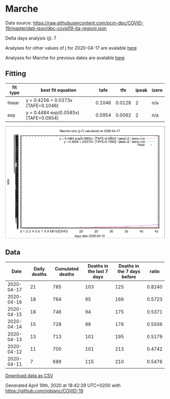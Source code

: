 # Marche

Data source: https://raw.githubusercontent.com/pcm-dpc/COVID-19/master/dati-json/dpc-covid19-ita-regioni.json

Delta days analysis (j): 7

Analyses for other values of j for 2020-04-17 are avalable [here](../2020-04-17/README.md)

Analyses for Marche for previous dates are avalable [here](../README.md)

## Fitting 
|fit type|best fit equation|tafe|tfe|ipeak|izero|
|-------|-----|--------|------|---|---|
|linear|y = 0.4256 + 0.0373x  [TAFE=0.1046]|0.1046|0.0128|2|n/a|
|exp|y = 0.4484 exp(0.0585x)  [TAFE=0.0954]|0.0954|0.0062|2|n/a|

![Plot](COVID-19_marche_j7_2020-04-17.png)

## Data
|Date|Daily deaths|Cumulated deaths|Deaths in the last 7 days|Deaths in the 7 days before|ratio|
|----|----------|-----------|-------|--------------------|-----|
|2020-04-17|21|785|103|125|0.8240|
|2020-04-16|18|764|95|166|0.5723|
|2020-04-15|18|746|94|175|0.5371|
|2020-04-14|15|728|98|178|0.5506|
|2020-04-13|13|713|101|195|0.5179|
|2020-04-12|11|700|101|213|0.4742|
|2020-04-11|7|689|115|210|0.5476|

[Download data as CSV](COVID-19_marche_j7_2020-04-17.csv)

Generated April 19th, 2020 at 18:42:39 UTC+0200 with https://github.com/robianc/COVID-19
